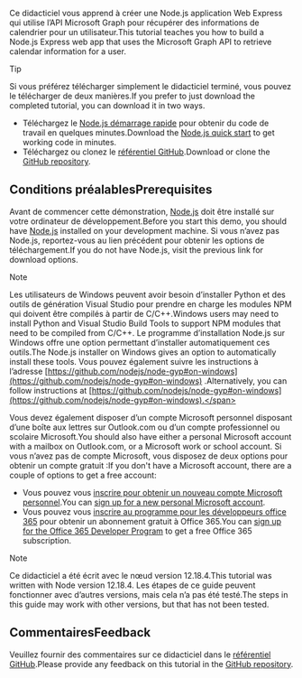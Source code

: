 <!-- markdownlint-disable MD002 MD041 -->

<span data-ttu-id="963c8-101">Ce didacticiel vous apprend à créer une Node.js application Web Express qui utilise l’API Microsoft Graph pour récupérer des informations de calendrier pour un utilisateur.</span><span class="sxs-lookup"><span data-stu-id="963c8-101">This tutorial teaches you how to build a Node.js Express web app that uses the Microsoft Graph API to retrieve calendar information for a user.</span></span>

> [!TIP]
> <span data-ttu-id="963c8-102">Si vous préférez télécharger simplement le didacticiel terminé, vous pouvez le télécharger de deux manières.</span><span class="sxs-lookup"><span data-stu-id="963c8-102">If you prefer to just download the completed tutorial, you can download it in two ways.</span></span>
>
> - <span data-ttu-id="963c8-103">Téléchargez le [Node.js démarrage rapide](https://developer.microsoft.com/graph/quick-start?platform=option-node) pour obtenir du code de travail en quelques minutes.</span><span class="sxs-lookup"><span data-stu-id="963c8-103">Download the [Node.js quick start](https://developer.microsoft.com/graph/quick-start?platform=option-node) to get working code in minutes.</span></span>
> - <span data-ttu-id="963c8-104">Téléchargez ou clonez le [référentiel GitHub](https://github.com/microsoftgraph/msgraph-training-nodeexpressapp).</span><span class="sxs-lookup"><span data-stu-id="963c8-104">Download or clone the [GitHub repository](https://github.com/microsoftgraph/msgraph-training-nodeexpressapp).</span></span>

## <a name="prerequisites"></a><span data-ttu-id="963c8-105">Conditions préalables</span><span class="sxs-lookup"><span data-stu-id="963c8-105">Prerequisites</span></span>

<span data-ttu-id="963c8-106">Avant de commencer cette démonstration, [Node.js](https://nodejs.org) doit être installé sur votre ordinateur de développement.</span><span class="sxs-lookup"><span data-stu-id="963c8-106">Before you start this demo, you should have [Node.js](https://nodejs.org) installed on your development machine.</span></span> <span data-ttu-id="963c8-107">Si vous n’avez pas Node.js, reportez-vous au lien précédent pour obtenir les options de téléchargement.</span><span class="sxs-lookup"><span data-stu-id="963c8-107">If you do not have Node.js, visit the previous link for download options.</span></span>

> [!NOTE]
> <span data-ttu-id="963c8-108">Les utilisateurs de Windows peuvent avoir besoin d’installer Python et des outils de génération Visual Studio pour prendre en charge les modules NPM qui doivent être compilés à partir de C/C++.</span><span class="sxs-lookup"><span data-stu-id="963c8-108">Windows users may need to install Python and Visual Studio Build Tools to support NPM modules that need to be compiled from C/C++.</span></span> <span data-ttu-id="963c8-109">Le programme d’installation Node.js sur Windows offre une option permettant d’installer automatiquement ces outils.</span><span class="sxs-lookup"><span data-stu-id="963c8-109">The Node.js installer on Windows gives an option to automatically install these tools.</span></span> <span data-ttu-id="963c8-110">Vous pouvez également suivre les instructions à l’adresse [https://github.com/nodejs/node-gyp#on-windows](https://github.com/nodejs/node-gyp#on-windows) .</span><span class="sxs-lookup"><span data-stu-id="963c8-110">Alternatively, you can follow instructions at [https://github.com/nodejs/node-gyp#on-windows](https://github.com/nodejs/node-gyp#on-windows).</span></span>

<span data-ttu-id="963c8-111">Vous devez également disposer d’un compte Microsoft personnel disposant d’une boîte aux lettres sur Outlook.com ou d’un compte professionnel ou scolaire Microsoft.</span><span class="sxs-lookup"><span data-stu-id="963c8-111">You should also have either a personal Microsoft account with a mailbox on Outlook.com, or a Microsoft work or school account.</span></span> <span data-ttu-id="963c8-112">Si vous n’avez pas de compte Microsoft, vous disposez de deux options pour obtenir un compte gratuit :</span><span class="sxs-lookup"><span data-stu-id="963c8-112">If you don't have a Microsoft account, there are a couple of options to get a free account:</span></span>

- <span data-ttu-id="963c8-113">Vous pouvez vous [inscrire pour obtenir un nouveau compte Microsoft personnel](https://signup.live.com/signup?wa=wsignin1.0&rpsnv=12&ct=1454618383&rver=6.4.6456.0&wp=MBI_SSL_SHARED&wreply=https://mail.live.com/default.aspx&id=64855&cbcxt=mai&bk=1454618383&uiflavor=web&uaid=b213a65b4fdc484382b6622b3ecaa547&mkt=E-US&lc=1033&lic=1).</span><span class="sxs-lookup"><span data-stu-id="963c8-113">You can [sign up for a new personal Microsoft account](https://signup.live.com/signup?wa=wsignin1.0&rpsnv=12&ct=1454618383&rver=6.4.6456.0&wp=MBI_SSL_SHARED&wreply=https://mail.live.com/default.aspx&id=64855&cbcxt=mai&bk=1454618383&uiflavor=web&uaid=b213a65b4fdc484382b6622b3ecaa547&mkt=E-US&lc=1033&lic=1).</span></span>
- <span data-ttu-id="963c8-114">Vous pouvez vous [inscrire au programme pour les développeurs office 365](https://developer.microsoft.com/office/dev-program) pour obtenir un abonnement gratuit à Office 365.</span><span class="sxs-lookup"><span data-stu-id="963c8-114">You can [sign up for the Office 365 Developer Program](https://developer.microsoft.com/office/dev-program) to get a free Office 365 subscription.</span></span>

> [!NOTE]
> <span data-ttu-id="963c8-115">Ce didacticiel a été écrit avec le nœud version 12.18.4.</span><span class="sxs-lookup"><span data-stu-id="963c8-115">This tutorial was written with Node version 12.18.4.</span></span> <span data-ttu-id="963c8-116">Les étapes de ce guide peuvent fonctionner avec d’autres versions, mais cela n’a pas été testé.</span><span class="sxs-lookup"><span data-stu-id="963c8-116">The steps in this guide may work with other versions, but that has not been tested.</span></span>

## <a name="feedback"></a><span data-ttu-id="963c8-117">Commentaires</span><span class="sxs-lookup"><span data-stu-id="963c8-117">Feedback</span></span>

<span data-ttu-id="963c8-118">Veuillez fournir des commentaires sur ce didacticiel dans le [référentiel GitHub](https://github.com/microsoftgraph/msgraph-training-nodeexpressapp).</span><span class="sxs-lookup"><span data-stu-id="963c8-118">Please provide any feedback on this tutorial in the [GitHub repository](https://github.com/microsoftgraph/msgraph-training-nodeexpressapp).</span></span>
